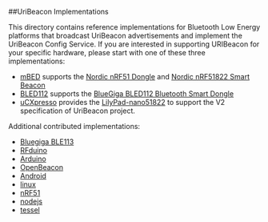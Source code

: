 ##UriBeacon Implementations

This directory contains reference implementations for  Bluetooth Low Energy
platforms that broadcast UriBeacon advertisements and implement the UriBeacon Config Service. If you are interested in supporting URIBeacon for your specific hardware, please start with one of these three implementations:

* [mBED](mbed) supports the [Nordic nRF51 Dongle](http://developer.mbed.org/platforms/Nordic-nRF51-Dongle/) and [Nordic nRF51822 Smart Beacon](https://www.nordicsemi.com/eng/Products/Bluetooth-Smart-Bluetooth-low-energy/nRF51822-Bluetooth-Smart-Beacon-Kit)
* [BLED112](BLED112) supports the [BlueGiga BLED112 Bluetooth Smart Dongle](https://www.bluegiga.com/en-US/products/bluetooth-4.0-modules/bled112-bluetooth-smart-dongle/)
* [uCXpresso](http://www.ucxpresso.net) provides the [LilyPad-nano51822](http://www.embeda.com.tw/ucxpresso/?article=2-3-google-uribeacon-project) to support the V2 specification of UriBeacon project. 

Additional contributed implementations:

* [Bluegiga BLE113](BLE113)
* [RFduino](RFduino)
* [Arduino](arduino)
* [OpenBeacon](OpenBeacon)
* [Android](android)
* [linux](linux)
* [nRF51](nRF51)
* [nodejs](nodejs)
* [tessel](tessel)
